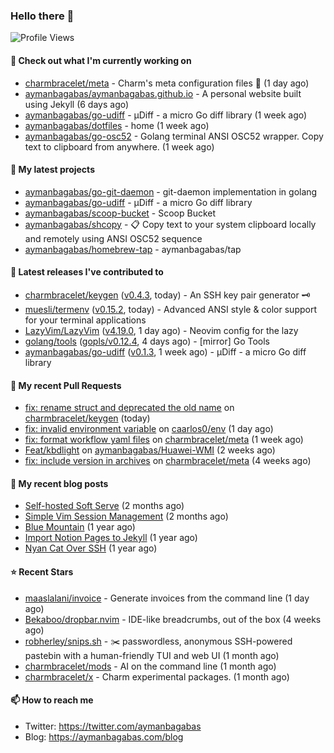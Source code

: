 ### Hello there 👋

![Profile Views](https://komarev.com/ghpvc/?username=aymanbagabas&label=PROFILE+VIEWS)

#### 👷 Check out what I'm currently working on

- [charmbracelet/meta](https://github.com/charmbracelet/meta) - Charm&#39;s meta configuration files 🫥 (1 day ago)
- [aymanbagabas/aymanbagabas.github.io](https://github.com/aymanbagabas/aymanbagabas.github.io) - A personal website built using Jekyll (6 days ago)
- [aymanbagabas/go-udiff](https://github.com/aymanbagabas/go-udiff) - µDiff - a micro Go diff library (1 week ago)
- [aymanbagabas/dotfiles](https://github.com/aymanbagabas/dotfiles) - home (1 week ago)
- [aymanbagabas/go-osc52](https://github.com/aymanbagabas/go-osc52) - Golang terminal ANSI OSC52 wrapper. Copy text to clipboard from anywhere. (1 week ago)

#### 🌱 My latest projects

- [aymanbagabas/go-git-daemon](https://github.com/aymanbagabas/go-git-daemon) - git-daemon implementation in golang
- [aymanbagabas/go-udiff](https://github.com/aymanbagabas/go-udiff) - µDiff - a micro Go diff library
- [aymanbagabas/scoop-bucket](https://github.com/aymanbagabas/scoop-bucket) - Scoop Bucket
- [aymanbagabas/shcopy](https://github.com/aymanbagabas/shcopy) - 📋 Copy text to your system clipboard locally and remotely using ANSI OSC52 sequence
- [aymanbagabas/homebrew-tap](https://github.com/aymanbagabas/homebrew-tap) - aymanbagabas/tap

#### 🔭 Latest releases I've contributed to

- [charmbracelet/keygen](https://github.com/charmbracelet/keygen) ([v0.4.3](https://github.com/charmbracelet/keygen/releases/tag/v0.4.3), today) - An SSH key pair generator 🗝️
- [muesli/termenv](https://github.com/muesli/termenv) ([v0.15.2](https://github.com/muesli/termenv/releases/tag/v0.15.2), today) - Advanced ANSI style &amp; color support for your terminal applications
- [LazyVim/LazyVim](https://github.com/LazyVim/LazyVim) ([v4.19.0](https://github.com/LazyVim/LazyVim/releases/tag/v4.19.0), 1 day ago) - Neovim config for the lazy
- [golang/tools](https://github.com/golang/tools) ([gopls/v0.12.4](https://github.com/golang/tools/releases/tag/gopls/v0.12.4), 4 days ago) - [mirror] Go Tools
- [aymanbagabas/go-udiff](https://github.com/aymanbagabas/go-udiff) ([v0.1.3](https://github.com/aymanbagabas/go-udiff/releases/tag/v0.1.3), 1 week ago) - µDiff - a micro Go diff library

#### 🔨 My recent Pull Requests

- [fix: rename struct and deprecated the old name](https://github.com/charmbracelet/keygen/pull/13) on [charmbracelet/keygen](https://github.com/charmbracelet/keygen) (today)
- [fix: invalid environment variable](https://github.com/caarlos0/env/pull/271) on [caarlos0/env](https://github.com/caarlos0/env) (1 day ago)
- [fix: format workflow yaml files](https://github.com/charmbracelet/meta/pull/94) on [charmbracelet/meta](https://github.com/charmbracelet/meta) (1 week ago)
- [Feat/kbdlight](https://github.com/aymanbagabas/Huawei-WMI/pull/76) on [aymanbagabas/Huawei-WMI](https://github.com/aymanbagabas/Huawei-WMI) (2 weeks ago)
- [fix: include version in archives](https://github.com/charmbracelet/meta/pull/93) on [charmbracelet/meta](https://github.com/charmbracelet/meta) (4 weeks ago)

#### 📜 My recent blog posts

- [Self-hosted Soft Serve](https://aymanbagabas.com/blog/2023/04/28/self-hosted-soft-serve.html) (2 months ago)
- [Simple Vim Session Management](https://aymanbagabas.com/blog/2023/04/13/simple-vim-session-management.html) (2 months ago)
- [Blue Mountain](https://aymanbagabas.com/blog/2022/06/02/blue-mountain.html) (1 year ago)
- [Import Notion Pages to Jekyll](https://aymanbagabas.com/blog/2022/03/29/import-notion-pages-to-jekyll.html) (1 year ago)
- [Nyan Cat Over SSH](https://aymanbagabas.com/blog/2022/03/25/nyan-cat-over-ssh.html) (1 year ago)

#### ⭐ Recent Stars

- [maaslalani/invoice](https://github.com/maaslalani/invoice) - Generate invoices from the command line (1 day ago)
- [Bekaboo/dropbar.nvim](https://github.com/Bekaboo/dropbar.nvim) - IDE-like breadcrumbs, out of the box (4 weeks ago)
- [robherley/snips.sh](https://github.com/robherley/snips.sh) - ✂️ passwordless, anonymous SSH-powered pastebin with a human-friendly TUI and web UI (1 month ago)
- [charmbracelet/mods](https://github.com/charmbracelet/mods) - AI on the command line (1 month ago)
- [charmbracelet/x](https://github.com/charmbracelet/x) - Charm experimental packages. (1 month ago)

#### 📫 How to reach me

- Twitter: https://twitter.com/aymanbagabas
- Blog: https://aymanbagabas.com/blog
